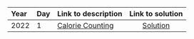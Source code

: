 | Year | Day | Link to description | Link to solution
|:---|:---|:---|:---:|
| 2022 |                      1 | [Calorie Counting](https://adventofcode.com/2022/day/1) | [Solution](https://github.com/versenyi98/programming-contests/tree/master/Advent%20of%20Code/2022/Day%20%20%20%20%20%20%20%20%20%20%20%20%20%20%20%20%20%20%20%20%20%201%20-%20Calorie%20Counting)|
